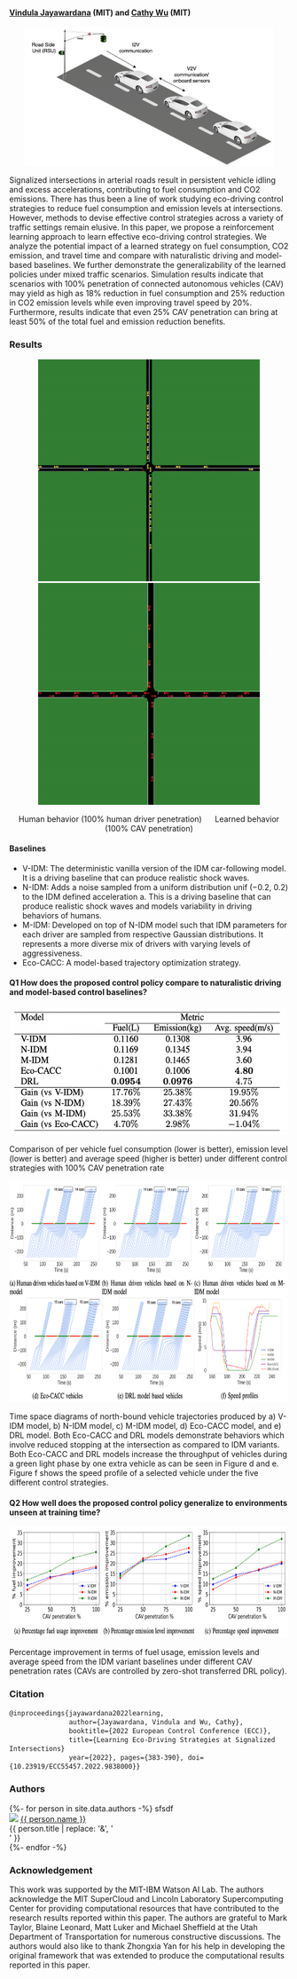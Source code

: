 #### [Vindula Jayawardana](https://vindulamj.github.io/web/) (MIT) and [Cathy Wu](http://www.wucathy.com/blog/) (MIT)


<p align="center">
    <img src="images/intro.png" alt="Image" width="450" height="250" />
</p>

Signalized intersections in arterial roads result in persistent vehicle idling and excess accelerations, contributing to fuel consumption and CO2 emissions. There has thus been a line of work studying eco-driving control strategies to reduce fuel consumption and emission levels at intersections. However, methods to devise effective control strategies across a variety of traffic settings remain elusive. In this paper, we propose a reinforcement learning approach to learn effective eco-driving control strategies. We analyze the potential impact of a learned strategy on fuel consumption, CO2 emission, and travel time and compare with naturalistic driving and model-based baselines. We further demonstrate the generalizability of the learned policies under mixed traffic scenarios. Simulation results indicate that scenarios with 100% penetration of connected autonomous vehicles (CAV) may yield as high as 18% reduction in fuel consumption and 25% reduction in CO2 emission levels while even improving travel speed by 20%. Furthermore, results indicate that even 25% CAV penetration can bring at least 50% of the total fuel and emission reduction benefits.

### Results

<p align="center">
    <img src="images/idm-simulation.gif" alt="Image" width="400" height="400" />
    <img src="images/simulation.gif" alt="Image" width="400" height="400" />
</p>

<p align="center">
    Human behavior (100% human driver penetration)
    &nbsp;&nbsp;&nbsp;&nbsp;
    Learned behavior (100% CAV penetration)
</p>

#### Baselines

* V-IDM: The deterministic vanilla version of the IDM car-following model. It is a driving baseline that can produce realistic shock waves.
* N-IDM: Adds a noise sampled from a uniform distribution unif (−0.2, 0.2) to the IDM defined acceleration a. This is a driving baseline that can produce realistic shock waves and models variability in driving behaviors of humans.
* M-IDM: Developed on top of N-IDM model such that IDM parameters for each driver are sampled from respective Gaussian distributions. It represents a more diverse mix of drivers with varying levels of aggressiveness.
* Eco-CACC: A model-based trajectory optimization strategy.

#### Q1 How does the proposed control policy compare to naturalistic driving and model-based control baselines?
<p align="center">
    <img src="images/results.png" alt="Image" width="500" height="230" />
</p>
Comparison of per vehicle fuel consumption (lower is better), emission level (lower is better) and average speed (higher is better) under different control strategies with 100% CAV penetration rate


<p align="center">
    <img src="images/ts-diagrams.png" alt="Image" width="800" height="400" />
</p>
Time space diagrams of north-bound vehicle trajectories produced by a) V-IDM model, b) N-IDM model, c) M-IDM model, d) Eco-CACC model, and e) DRL model. Both Eco-CACC and DRL models demonstrate behaviors which involve reduced stopping at the intersection as compared to IDM variants. Both Eco-CACC and DRL models increase the throughput of vehicles during a green light phase by one extra vehicle as can be seen in Figure d and e. Figure f shows the speed profile of a selected vehicle under the five different control strategies.

#### Q2 How well does the proposed control policy generalize to environments unseen at training time?

<p align="center">
    <img src="images/mixed-traffic.png" alt="Image" width="800" height="200" />
</p>

Percentage improvement in terms of fuel usage, emission levels and average speed from the IDM variant baselines under different CAV penetration rates (CAVs are controlled by zero-shot transferred DRL policy).

### Citation

```
@inproceedings{jayawardana2022learning, 
               author={Jayawardana, Vindula and Wu, Cathy}, 
               booktitle={2022 European Control Conference (ECC)}, 
               title={Learning Eco-Driving Strategies at Signalized Intersections} 
               year={2022}, pages={383-390}, doi={10.23919/ECC55457.2022.9838000}}
```

### Authors 

<div style="text-align: left;">
{%- for person in site.data.authors -%}
sfsdf
<div class="person">
  <img src="{{ person.image }}" width=140 />
  <a href="{{ person.url | relative_url }}">{{ person.name }}</a><br>
  <span>{{ person.title | replace: '&', '<br>' }}</span>
</div>
{%- endfor -%}
</div>

### Acknowledgement

This work was supported by the MIT-IBM Watson AI Lab. The authors acknowledge the MIT SuperCloud and Lincoln Laboratory Supercomputing Center for providing computational resources that have contributed to the research results reported within this paper. The authors are grateful to Mark Taylor, Blaine Leonard, Matt Luker and Michael Sheffield at the Utah Department of Transportation for numerous constructive discussions. The authors would also like to thank Zhongxia Yan for his help in developing the original framework that was extended to produce the computational results reported in this paper.
